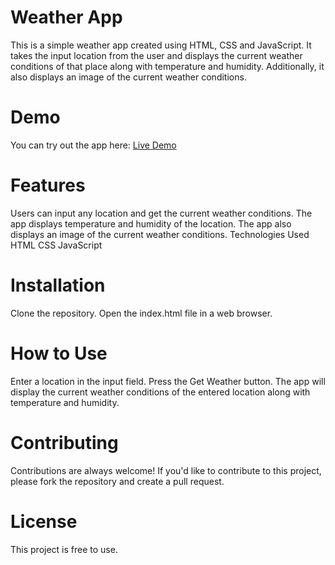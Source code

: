 # Weather App
This is a simple weather app created using HTML, CSS and JavaScript. It takes the input location from the user and displays the current weather conditions of that place along with temperature and humidity. Additionally, it also displays an image of the current weather conditions.

# Demo
You can try out the app here: [Live Demo](https://vikkiroxx.github.io/Weather-App/)

# Features
Users can input any location and get the current weather conditions.
The app displays temperature and humidity of the location.
The app also displays an image of the current weather conditions.
Technologies Used
HTML
CSS
JavaScript
# Installation
Clone the repository.
Open the index.html file in a web browser.
# How to Use
Enter a location in the input field.
Press the Get Weather button.
The app will display the current weather conditions of the entered location along with temperature and humidity.
# Contributing
Contributions are always welcome! If you'd like to contribute to this project, please fork the repository and create a pull request.

# License
This project is free to use.
